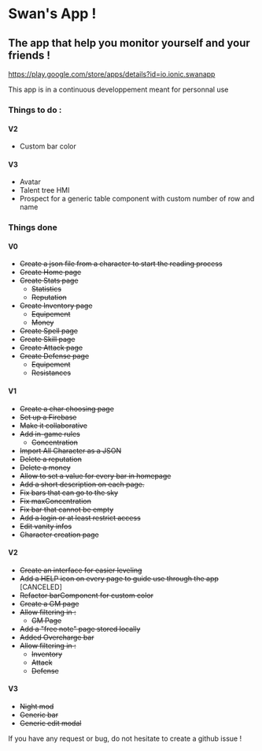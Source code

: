 # Swan's App !
## The app that help you monitor yourself and your friends !
https://play.google.com/store/apps/details?id=io.ionic.swanapp

This app is in a continuous developpement meant for personnal use

### Things to do :

#### V2
- Custom bar color


#### V3

- Avatar
- Talent tree HMI
- Prospect for a generic table component with custom number of row and name
 
 
 ### Things done
 #### V0
- ~~Create a json file from a character to start the reading process~~
- ~~Create Home page~~
- ~~Create Stats page~~
  - ~~Statistics~~
  - ~~Reputation~~
- ~~Create Inventory page~~
  - ~~Equipement~~
  - ~~Money~~
- ~~Create Spell page~~
- ~~Create Skill page~~
- ~~Create Attack page~~
- ~~Create Defense page~~
  - ~~Equipement~~
  - ~~Resistances~~
  
#### V1
- ~~Create a char choosing page~~
- ~~Set up a Firebase~~
- ~~Make it collaborative~~
- ~~Add in-game rules~~
  - ~~Concentration~~
- ~~Import All Character as a JSON~~
- ~~Delete a reputation~~
- ~~Delete a money~~
- ~~Allow to set a value for every bar in homepage~~
- ~~Add a short description on each page.~~
- ~~Fix bars that can go to the sky~~
- ~~Fix maxConcentration~~
- ~~Fix bar that cannot be empty~~
- ~~Add a login or at least restrict access~~
- ~~Edit vanity infos~~
- ~~Character creation page~~

#### V2 

- ~~Create an interface for easier leveling~~
- ~~Add a HELP icon on every page to guide use through the app~~ [CANCELED]
- ~~Refactor barComponent for custom color~~
- ~~Create a GM page~~
- ~~Allow filtering in :~~
  - ~~GM Page~~
- ~~Add a "free note" page stored locally~~
- ~~Added Overcharge bar~~
- ~~Allow filtering in :~~
  - ~~Inventory~~
  - ~~Attack~~
  - ~~Defense~~
 #### V3
 
 
 - ~~Night mod~~
 - ~~Generic bar~~
 - ~~Generic edit modal~~


If you have any request or bug, do not hesitate to create a github issue !
